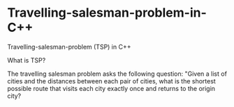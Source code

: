 # Travelling-salesman-problem-in-C++
Travelling-salesman-problem (TSP) in C++

What is TSP?

The travelling salesman problem asks the following question: "Given a list of cities and the distances between each pair of cities, what is the shortest possible route that visits each city exactly once and returns to the origin city?
